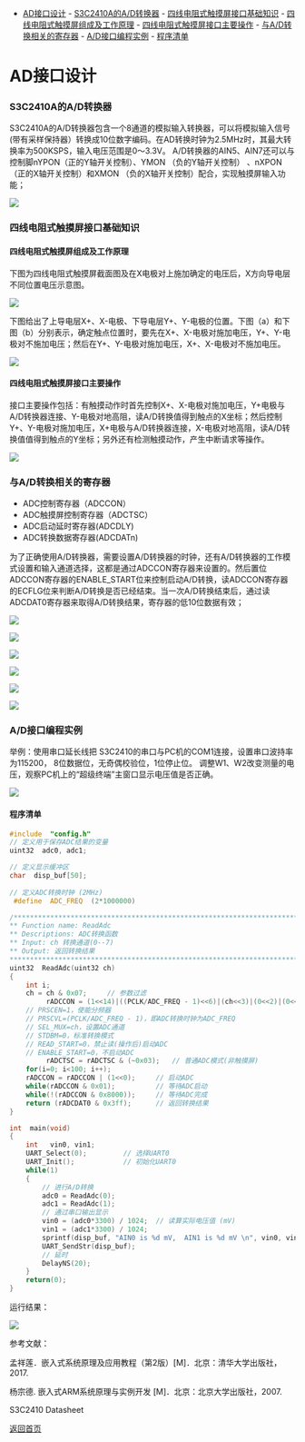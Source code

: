 - [AD接口设计](#ad接口设计)
		- [S3C2410A的A/D转换器](#s3c2410a的ad转换器)
		- [四线电阻式触摸屏接口基础知识](#四线电阻式触摸屏接口基础知识)
			- [四线电阻式触摸屏组成及工作原理](#四线电阻式触摸屏组成及工作原理)
			- [四线电阻式触摸屏接口主要操作](#四线电阻式触摸屏接口主要操作)
		- [与A/D转换相关的寄存器](#与ad转换相关的寄存器)
		- [A/D接口编程实例](#ad接口编程实例)
			- [程序清单](#程序清单)


# AD接口设计

### S3C2410A的A/D转换器   

S3C2410A的A/D转换器包含一个8通道的模拟输入转换器，可以将模拟输入信号(带有采样保持器）转换成10位数字编码。在AD转换时钟为2.5MHz时，其最大转换率为500KSPS，输入电压范围是0～3.3V。 A/D转换器的AIN5、AIN7还可以与控制脚nYPON（正的Y轴开关控制）、YMON （负的Y轴开关控制） 、nXPON （正的X轴开关控制）和XMON （负的X轴开关控制）配合，实现触摸屏输入功能；

![](https://raw.githubusercontent.com/timerring/picgo/master/picbed/image-20230106081547262.png)

### 四线电阻式触摸屏接口基础知识

#### 四线电阻式触摸屏组成及工作原理

下图为四线电阻式触摸屏截面图及在X电极对上施加确定的电压后，X方向导电层不同位置电压示意图。

![](https://raw.githubusercontent.com/timerring/picgo/master/picbed/image-20230106081559427.png)

下图给出了上导电层X+、X-电极、下导电层Y+、Y-电极的位置。下图（a）和下图（b）分别表示，确定触点位置时，要先在X+、X-电极对施加电压，Y+、Y-电极对不施加电压；然后在Y+、Y-电极对施加电压，X+、X-电极对不施加电压。 

![](https://raw.githubusercontent.com/timerring/picgo/master/picbed/image-20230106081611210.png)

#### 四线电阻式触摸屏接口主要操作

接口主要操作包括：有触摸动作时首先控制X+、X-电极对施加电压，Y+电极与A/D转换器连接、Y-电极对地高阻，读A/D转换值得到触点的X坐标；然后控制Y+、Y-电极对施加电压，X+电极与A/D转换器连接，X-电极对地高阻，读A/D转换值值得到触点的Y坐标；另外还有检测触摸动作，产生中断请求等操作。

![](https://raw.githubusercontent.com/timerring/picgo/master/picbed/image-20230106081620979.png)

### 与A/D转换相关的寄存器 

+ ADC控制寄存器（ADCCON） 
+ ADC触摸屏控制寄存器（ADCTSC） 
+ ADC启动延时寄存器(ADCDLY) 
+ ADC转换数据寄存器(ADCDATn) 

为了正确使用A/D转换器，需要设置A/D转换器的时钟，还有A/D转换器的工作模式设置和输入通道选择，这都是通过ADCCON寄存器来设置的。然后置位ADCCON寄存器的ENABLE_START位来控制启动A/D转换，读ADCCON寄存器的ECFLG位来判断A/D转换是否已经结束。当一次A/D转换结束后，通过读ADCDAT0寄存器来取得A/D转换结果，寄存器的低10位数据有效；

![](https://raw.githubusercontent.com/timerring/picgo/master/picbed/image-20230106081643459.png)

![](https://raw.githubusercontent.com/timerring/picgo/master/picbed/image-20230106081650658.png)

![](https://raw.githubusercontent.com/timerring/picgo/master/picbed/image-20230106081656843.png)

![](https://raw.githubusercontent.com/timerring/picgo/master/picbed/image-20230106081704233.png)

![](https://raw.githubusercontent.com/timerring/picgo/master/picbed/image-20230106081710279.png)

![](https://raw.githubusercontent.com/timerring/picgo/master/picbed/image-20230106081716243.png)

### A/D接口编程实例   

举例：使用串口延长线把 S3C2410的串口与PC机的COM1连接，设置串口波持率为115200， 8位数据位，无奇偶校验位，1位停止位。 调整W1、W2改变测量的电压，观察PC机上的“超级终端”主窗口显示电压值是否正确。 

![](https://raw.githubusercontent.com/timerring/picgo/master/picbed/image-20230106081730462.png)

#### 程序清单

```c
#include  "config.h"
// 定义用于保存ADC结果的变量
uint32  adc0, adc1;

// 定义显示缓冲区
char  disp_buf[50];
	
// 定义ADC转换时钟 (2MHz)
 #define  ADC_FREQ	(2*1000000)	
```

```c
/*************************************************************************************
** Function name: ReadAdc
** Descriptions: ADC转换函数          
** Input: ch 转换通道(0--7)
** Output: 返回转换结果
*************************************************************************************/
uint32  ReadAdc(uint32 ch)
{   
    int i;
	ch = ch & 0x07;		// 参数过滤
         rADCCON = (1<<14)|((PCLK/ADC_FREQ - 1)<<6)|(ch<<3)|(0<<2)|(0<<1)|(0<<0);
	// PRSCEN=1，使能分频器
	// PRSCVL=(PCLK/ADC_FREQ - 1)，即ADC转换时钟为ADC_FREQ
	// SEL_MUX=ch，设置ADC通道	
	// STDBM=0，标准转换模式
	// READ_START=0，禁止读(操作后)启动ADC
	// ENABLE_START=0，不启动ADC
         rADCTSC = rADCTSC & (~0x03);	// 普通ADC模式(非触摸屏)
	for(i=0; i<100; i++);
	rADCCON = rADCCON | (1<<0);		// 启动ADC    
    while(rADCCON & 0x01);			// 等待ADC启动        
    while(!(rADCCON & 0x8000));		// 等待ADC完成
    return (rADCDAT0 & 0x3ff);		// 返回转换结果
}					

```

```c
int  main(void)
{	 
	int   vin0, vin1;
	UART_Select(0);         // 选择UART0
    UART_Init();            // 初始化UART0	
	while(1)
	{	
	    // 进行A/D转换	
		adc0 = ReadAdc(0);
		adc1 = ReadAdc(1);		
		// 通过串口输出显示
		vin0 = (adc0*3300) / 1024;	// 读算实际电压值 (mV)
		vin1 = (adc1*3300) / 1024;
		sprintf(disp_buf, "AIN0 is %d mV,  AIN1 is %d mV \n", vin0, vin1);
		UART_SendStr(disp_buf);		
		// 延时
		DelayNS(20);
	}   		
   	return(0);
}

```

运行结果：

![](https://raw.githubusercontent.com/timerring/picgo/master/picbed/image-20230106081806737.png)

参考文献：

孟祥莲．嵌入式系统原理及应用教程（第2版）[M]．北京：清华大学出版社，2017.

杨宗德.   嵌入式ARM系统原理与实例开发 [M]．北京：北京大学出版社，2007.

S3C2410 Datasheet


[返回首页](https://github.com/timerring/hardware-tutorial)